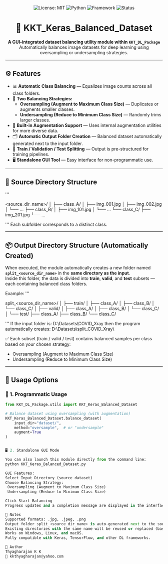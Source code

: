 <!-- ──────────────────────────────────────────────── -->
<!-- 🎖️ Banner Section -->
<p align="center">
  <img src="https://img.shields.io/badge/License-MIT-green.svg" alt="License: MIT">
  <img src="https://img.shields.io/badge/Python-3.x-blue.svg" alt="Python">
  <img src="https://img.shields.io/badge/Framework-TensorFlow%20%7C%20Keras-orange.svg" alt="Framework">
  <img src="https://img.shields.io/badge/Status-Active-success.svg" alt="Status">
</p>

<h1 align="center">🧮 KKT_Keras_Balanced_Dataset</h1>
<p align="center">
  <strong>A GUI-integrated dataset balancing utility module within <code>KKT_DL_Package</code></strong><br>
  Automatically balances image datasets for deep learning using oversampling or undersampling strategies.
</p>
<hr style="border: 1px solid #ccc;">
<!-- ──────────────────────────────────────────────── -->

## ⚙️ Features
- 📊 **Automatic Class Balancing** — Equalizes image counts across all class folders.  
- 🔀 **Two Balancing Strategies:**
  - **Oversampling (Augment to Maximum Class Size)** — Duplicates or augments smaller classes.  
  - **Undersampling (Reduce to Minimum Class Size)** — Randomly trims larger classes.  
- 🎨 **Built-in Augmentation Support** — Uses internal augmentation utilities for more diverse data.  
- 🗂️ **Automatic Output Folder Creation** — Balanced dataset automatically generated next to the input folder.  
- 🧩 **Train / Validation / Test Splitting** — Output is pre-structured for training pipelines.  
- 🖥️ **Standalone GUI Tool** — Easy interface for non-programmatic use.

---

## 📂 Source Directory Structure
'''

<source_dir_name>/
│
├── class_A/
│ ├── img_001.jpg
│ ├── img_002.jpg
│ └── ...
├── class_B/
│ ├── img_101.jpg
│ └── ...
└── class_C/
├── img_201.jpg
└── ...

'''
Each subfolder corresponds to a distinct class.

---

## 📦 Output Directory Structure (Automatically Created)

When executed, the module automatically creates a new folder named  
**`split_<source_dir_name>`** in the **same directory as the input**.  
Inside this folder, the data is divided into **train**, **valid**, and **test** subsets —  
each containing balanced class folders.

Example:
'''

split_<source_dir_name>/
│
├── train/
│ ├── class_A/
│ ├── class_B/
│ └── class_C/
│
├── valid/
│ ├── class_A/
│ ├── class_B/
│ └── class_C/
│
└── test/
├── class_A/
├── class_B/
└── class_C/

'''
If the input folder is: D:\Datasets\COVID_Xray
then the program automatically creates: D:\Datasets\split_COVID_Xray\


✅ Each subset (train / valid / test) contains balanced samples per class based on your chosen strategy:
- Oversampling (Augment to Maximum Class Size)
- Undersampling (Reduce to Minimum Class Size)

---

## 🚀 Usage Options

### 🧠 1. Programmatic Usage
```python
from KKT_DL_Package.utils import KKT_Keras_Balanced_Dataset

# Balance dataset using oversampling (with augmentation)
KKT_Keras_Balanced_Dataset.balance_dataset(
    input_dir="dataset/",
    method="oversample",  # or "undersample"
    augment=True
)


🖥️ 2. Standalone GUI Mode

You can also launch this module directly from the command line:
python KKT_Keras_Balanced_Dataset.py

GUI Features:
Select Input Directory (source dataset)
Choose Balancing Strategy:
 Oversampling (Augment to Maximum Class Size)
 Undersampling (Reduce to Minimum Class Size)

Click Start Balancing
Progress updates and a completion message are displayed in the interface.

🧠 Notes
Supported formats: .jpg, .jpeg, .png
Output folder split_<source_dir_name> is auto-generated next to the source folder.
Existing directories with the same name will be reused or replaced (based on implementation).
Works on Windows, Linux, and macOS.
Fully compatible with Keras, TensorFlow, and other DL frameworks.

👤 Author
Thyagharajan K K
📧 kkthyagharajan@yahoo.com